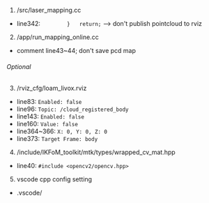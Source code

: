 1. /src/laser_mapping.cc
- line342: `        }   return;`
--> don't publish pointcloud to rviz

2. /app/run_mapping_online.cc
- comment line43~44; don't save pcd map

###### Optional

3. /rviz_cfg/loam_livox.rviz
- line83: `Enabled: false`
- line96: `Topic: /cloud_registered_body`
- line143: `Enabled: false`
- line160: `Value: false`
- line364~366: `X: 0, Y: 0, Z: 0`
- line373: `Target Frame: body`

4. /include/IKFoM_toolkit/mtk/types/wrapped_cv_mat.hpp
- line40: `#include <opencv2/opencv.hpp>`

5. vscode cpp config setting
- .vscode/